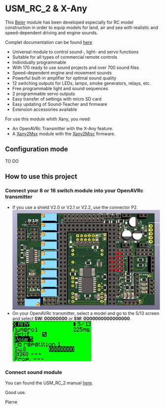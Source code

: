 # USM_RC_2 & X-Any

This [Beier](https://www.beier-electronic.de/modellbau/home/home.php) module has been developed especially for RC model construction in order to equip models for land, air and sea with realistic and speed-dependent driving and engine sounds.

Complet documentation can be found [here](https://www.beier-electronic.de/modellbau/produkte/usm-rc-2/usm-rc-2.php)


- Universal module to control sound-, light- and servo functions  
- Suitable for all types of commercial remote controls
- Individually programmable
- With 170 ready to use sound projects and over 700 sound files
- Speed-dependent engine and movement sounds
- Powerful built-in amplifier for optimal sound quality
- 12 switching outputs for LEDs, lamps, smoke generators, relays, etc.
- Free programmable light and sound sequences
- 2 programmable servo outputs
- Easy transfer of settings with micro SD card
- Easy updating of Sound-Teacher and firmware
- Extension accessories available


For use this module whith Xany, you need:
- An OpenAVRc Transmitter with the X-Any feature.  
- A [Xany2Msx](https://github.com/Ingwie/OpenAVRc_Hw/tree/V3/Xany2Msx) module with the [Xany2Misc]() firmware. 



## Configuration mode
TO DO


## How to use this project

### Connect your 8 or 16 switch module into your OpenAVRc transmitter
- If you use a shield V2.0 or V2.1 or V2.2, use the connector P2.  
![](https://github.com/Ingwie/OpenAVRc_Hw/blob/V3/Xany_Builds_by_Users/pierrotm777/Xany2Sensor360/Shield_v2.1_Xany_Connector.jpg)  
- On your OpenAVRc transmitter, select a model and go to the 5/13 screen and select **SW: 00000000** or  **SW: 0000000000000000**.  
![](https://github.com/Ingwie/OpenAVRc_Hw/blob/V3/Xany_Builds_by_Users/pierrotm777/Xany2Sounds/Xanyswitchmode.jpg)  

### Connect sound module
You can found the USM_RC_2 manual [here](https://www.beier-electronic.de/modellbau/service/Soundmodul_USM-RC-2_GB.pdf).





Good use.

Pierre


